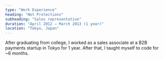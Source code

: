 ```yaml
---
type: "Work Experience"
heading: "Net Protections"
subheading: "Sales representative"
duration: "April 2012 – March 2013 (1 year)"
location: "Tokyo, Japan"
---
```


After graduating from college, I worked as a sales associate at a B2B payments startup in Tokyo for 1 year. After that, I taught myself to code for ~6 months.
